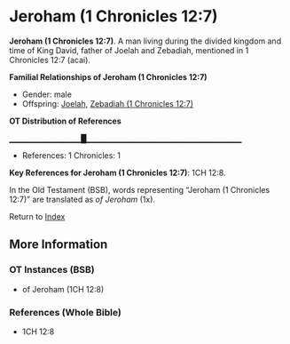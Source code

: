 # Jeroham (1 Chronicles 12:7)
**Jeroham (1 Chronicles 12:7)**. 
A man living during the divided kingdom and time of King David, father of Joelah and Zebadiah, mentioned in 1 Chronicles 12:7 (acai). 




**Familial Relationships of Jeroham (1 Chronicles 12:7)**


* Gender: male
* Offspring: [Joelah](Joelah.md), [Zebadiah (1 Chronicles 12:7)](Zebadiah.3.md)


**OT Distribution of References**

▁▁▁▁▁▁▁▁▁▁▁▁█▁▁▁▁▁▁▁▁▁▁▁▁▁▁▁▁▁▁▁▁▁▁▁▁▁▁
* References: 1 Chronicles: 1



**Key References for Jeroham (1 Chronicles 12:7)**: 
1CH 12:8. 


In the Old Testament (BSB), words representing “Jeroham (1 Chronicles 12:7)” are translated as 
*of Jeroham* (1x). 




Return to [Index](00-Index.md)

## More Information

### OT Instances (BSB)

* of Jeroham (1CH 12:8)



### References (Whole Bible)

* 1CH 12:8



